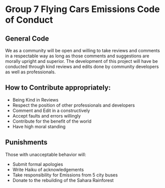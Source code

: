 # Group 7 Flying Cars Emissions Code of Conduct

## General Code
We as a community will be open and willing to take reviews and comments in a respectable way as long as those comments and suggestions are morally upright and superior. The development of this project will have be conducted through kind reviews and edits done by community developers as well as professionals.

## How to Contribute appropriately:
* Being Kind in Reviews
* Respect the position of other professionals and developers
* Comment and Edit in a constructively
* Accept faults and errors willingly
* Contribute for the benefit of the world
* Have high moral standing

## Punishments
Those with unacceptable behavior will:
* Submit formal apologies
* Write Haiku of acknowledgements
* Take responsibility for Emissions from 5 city buses
* Donate to the rebuilding of the Sahara Rainforest
